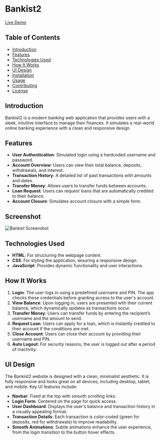 # Bankist2

[Live Demo](https://tanzeel0.github.io/Bankist2/)

## Table of Contents
- [Introduction](#introduction)
- [Features](#features)
- [Technologies Used](#technologies-used)
- [How It Works](#how-it-works)
- [UI Design](#ui-design)
- [Installation](#installation)
- [Usage](#usage)
- [Contributing](#contributing)
- [License](#license)

## Introduction
Bankist2 is a modern banking web application that provides users with a sleek, intuitive interface to manage their finances. It simulates a real-world online banking experience with a clean and responsive design.

## Features
- **User Authentication**: Simulated login using a hardcoded username and password.
- **Account Overview**: Users can view their total balance, deposits, withdrawals, and interest.
- **Transaction History**: A detailed list of past transactions with amounts and dates.
- **Transfer Money**: Allows users to transfer funds between accounts.
- **Loan Request**: Users can request loans that are automatically credited to their balance.
- **Account Closure**: Simulates account closure with a simple form.
## Screenshot

![Bankist Screenshot](https://tanzeel0.github.io/Mapty/screenshot.png)

## Technologies Used
- **HTML**: For structuring the webpage content.
- **CSS**: For styling the application, ensuring a responsive design.
- **JavaScript**: Provides dynamic functionality and user interactions.

## How It Works
1. **Login**: The user logs in using a predefined username and PIN. The app checks these credentials before granting access to the user's account.
2. **View Balance**: Upon logging in, users are presented with their current balance, which dynamically updates as transactions occur.
3. **Transfer Money**: Users can transfer funds by entering the recipient’s username and the amount to send.
4. **Request Loan**: Users can apply for a loan, which is instantly credited to their account if the conditions are met.
5. **Close Account**: Users can close their account by providing their username and PIN.
6. **Auto Logout**: For security reasons, the user is logged out after a period of inactivity.

## UI Design
The Bankist2 website is designed with a clean, minimalist aesthetic. It is fully responsive and looks great on all devices, including desktop, tablet, and mobile. Key UI features include:
- **Navbar**: Fixed at the top with smooth scrolling links.
- **Login Form**: Centered on the page for quick access.
- **User Dashboard**: Displays the user's balance and transaction history in a visually appealing format.
- **Transaction Details**: Each transaction is color-coded (green for deposits, red for withdrawals) to improve readability.
- **Smooth Animations**: Subtle animations enhance the user experience, from the login transition to the button hover effects.
